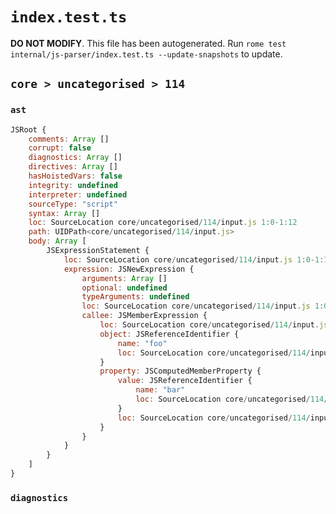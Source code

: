 # `index.test.ts`

**DO NOT MODIFY**. This file has been autogenerated. Run `rome test internal/js-parser/index.test.ts --update-snapshots` to update.

## `core > uncategorised > 114`

### `ast`

```javascript
JSRoot {
	comments: Array []
	corrupt: false
	diagnostics: Array []
	directives: Array []
	hasHoistedVars: false
	integrity: undefined
	interpreter: undefined
	sourceType: "script"
	syntax: Array []
	loc: SourceLocation core/uncategorised/114/input.js 1:0-1:12
	path: UIDPath<core/uncategorised/114/input.js>
	body: Array [
		JSExpressionStatement {
			loc: SourceLocation core/uncategorised/114/input.js 1:0-1:12
			expression: JSNewExpression {
				arguments: Array []
				optional: undefined
				typeArguments: undefined
				loc: SourceLocation core/uncategorised/114/input.js 1:0-1:12
				callee: JSMemberExpression {
					loc: SourceLocation core/uncategorised/114/input.js 1:4-1:12
					object: JSReferenceIdentifier {
						name: "foo"
						loc: SourceLocation core/uncategorised/114/input.js 1:4-1:7 (foo)
					}
					property: JSComputedMemberProperty {
						value: JSReferenceIdentifier {
							name: "bar"
							loc: SourceLocation core/uncategorised/114/input.js 1:8-1:11 (bar)
						}
						loc: SourceLocation core/uncategorised/114/input.js 1:7-1:12
					}
				}
			}
		}
	]
}
```

### `diagnostics`

```

```
